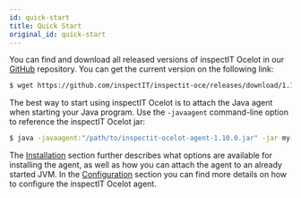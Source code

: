 ```yaml
---
id: quick-start
title: Quick Start
original_id: quick-start
---
```


You can find and download all released versions of inspectIT Ocelot in our [GitHub](https://github.com/inspectIT/inspectit-ocelot/releases) repository.
You can get the current version on the following link:

```bash
$ wget https://github.com/inspectIT/inspectit-oce/releases/download/1.10.0/inspectit-ocelot-agent-1.10.0.jar
```

The best way to start using inspectIT Ocelot is to attach the Java agent when starting your Java program.
Use the `-javaagent` command-line option to reference the inspectIT Ocelot jar:

```bash
$ java -javaagent:"/path/to/inspectit-ocelot-agent-1.10.0.jar" -jar my-java-program.jar
```

The [Installation](installation.md) section further describes what options are available for installing the agent, as well as how you can attach the agent to an already started JVM.
In the [Configuration](configuration/configuration-sources.md) section you can find more details on how to configure the inspectIT Ocelot agent.